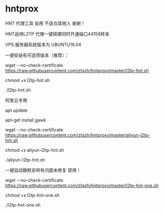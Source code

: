 # hntprox
HNT 代理工具 自用 不适合其他人 谢谢！


HNT适用L2TP 代理一键搭建同时开通端口44158转发 

VPS 服务器系统版本为 UBUNTU16.04

一键安装有可选项版本（推荐）：

wget --no-check-certificate https://raw.githubusercontent.com/zlqzh/hntproxy/master/l2tp-hnt.sh

chmod +x l2tp-hnt.sh

./l2tp-hnt.sh


阿里云专用

apt update

apt-get install gawk

wget --no-check-certificate https://raw.githubusercontent.com/zlqzh/hntproxy/master/aliyun-l2tp-hnt.sh

chmod +x aliyun-l2tp-hnt.sh

./aliyun-l2tp-hnt.sh




一键自动静默安转有问题未修复 禁用！

wget --no-check-certificate https://raw.githubusercontent.com/zlqzh/hntproxy/master/l2tp-hnt-one.sh

chmod +x l2tp-hnt-one.sh

./l2tp-hnt-one.sh
